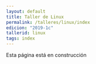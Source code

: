 ```yaml
---
layout: default
title: Taller de Linux
permalink: /talleres/linux/index
edicion: "2019-1c"
tallerid: linux
tags: index
---
```


Esta página está en construcción
